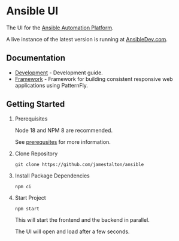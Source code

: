 # Ansible UI

The UI for the [Ansible Automation Platform](https://www.ansible.com).

A live instance of the latest version is running at [AnsibleDev.com](http://ansibledev.com).

## Documentation

- [Development](./docs/DEVELOPMENT.md) - Development guide.
- [Framework](./framework/FRAMEWORK.md) - Framework for building consistent responsive web applications using PatternFly.

## Getting Started

1. Prerequisites

   Node 18 and NPM 8 are recommended.

   See [prerequsites](./docs/PREREQUSITES.md) for more information.

2. Clone Repository
  
    ```
    git clone https://github.com/jamestalton/ansible
    ```

3. Install Package Dependencies

    ```
    npm ci
    ```

4. Start Project

    ```
    npm start
    ```

    This will start the frontend and the backend in parallel.

    The UI will open and load after a few seconds.
